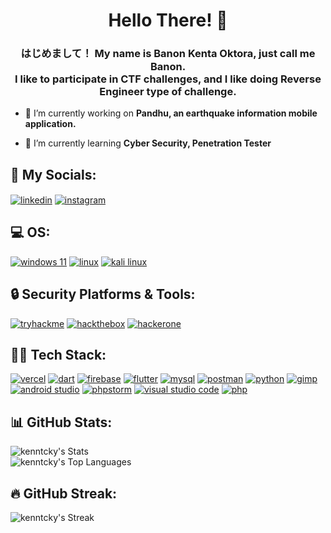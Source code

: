 <h1 align="center">Hello There! 👋</h1>
<h3 align="center">はじめまして！ My name is Banon Kenta Oktora, just call me Banon.<br/>I like to participate in CTF challenges, and I like doing Reverse Engineer type of challenge.</h3>

- 🔭 I’m currently working on **Pandhu, an earthquake information mobile application.**

- 🌱 I’m currently learning **Cyber Security, Penetration Tester**

## 📲 My Socials:
<p align="left">
<a href="https://www.linkedin.com/in/banon-kenta-oktora-416635310/" target="blank"><img align="center" src="https://img.shields.io/badge/LinkedIn-0077B5?style=for-the-badge&logo=linkedin&logoColor=white" alt="linkedin"/></a>
<a href="https://instagram.com/kenntcky_" target="blank"><img align="center" src="https://img.shields.io/badge/Instagram-E4405F?style=for-the-badge&logo=instagram&logoColor=white" alt="instagram"/></a>
</p>

## 💻 OS:
<p> <a href="https://www.microsoft.com/software-download/windows11" target="_blank" rel="noreferrer"><img src="https://img.shields.io/badge/Windows_11-0078d4?style=for-the-badge&logo=windows-11&logoColor=white" alt="windows 11"/></a> <a href="https://www.linux.org/"><img src="https://img.shields.io/badge/Linux-FCC624?style=for-the-badge&logo=linux&logoColor=black" alt="linux"/></a> <a href="https://www.kali.org/" target="_blank" rel="noreferrer"><img src="https://img.shields.io/badge/Kali_Linux-557C94?style=for-the-badge&logo=kali-linux&logoColor=white" alt="kali linux"/></a>  </p>

## 🔒 Security Platforms & Tools:
<p align="left"> <a href="https://tryhackme.com" target="_blank" rel="noreferrer"><img src="https://img.shields.io/badge/TryHackMe-212C42?style=for-the-badge&logo=TryHackMe&logoColor=white" alt="tryhackme"/></a> <a href="https://www.hackthebox.com/" target="_blank" rel="noreferrer"><img src="https://img.shields.io/badge/HackTheBox-111927?style=for-the-badge&logo=Hack%20The%20Box&logoColor=9FEF00" alt="hackthebox"/></a> <a href="https://www.hackerone.com/" target="_blank" rel="noreferrer"><img src="https://img.shields.io/badge/Hackerone-494649?style=for-the-badge&logo=hackerone&logoColor=white" alt="hackerone"/></a> </p>

## 👨‍💻 Tech Stack:
<p align="left"> <a href="https://vercel.com/" target="_blank" rel="noreferrer"><img src="https://img.shields.io/badge/Vercel-000000?style=for-the-badge&logo=vercel&logoColor=white" alt="vercel"/></a> <a href="https://dart.dev" target="_blank" rel="noreferrer"><img src="https://img.shields.io/badge/Dart-0175C2?style=for-the-badge&logo=dart&logoColor=white" alt="dart"/></a> <a href="https://firebase.google.com/" target="_blank" rel="noreferrer"><img src="https://img.shields.io/badge/firebase-ffca28?style=for-the-badge&logo=firebase&logoColor=black" alt="firebase"/></a> <a href="https://flutter.dev/" target="_blank" rel="noreferrer"><img src="https://img.shields.io/badge/Flutter-02569B?style=for-the-badge&logo=flutter&logoColor=white" alt="flutter"/></a> <a href="https://www.mysql.com/" target="_blank" rel="noreferrer"><img src="https://img.shields.io/badge/MySQL-005C84?style=for-the-badge&logo=mysql&logoColor=white" alt="mysql"/></a> <a href="https://postman.com" target="_blank" rel="noreferrer"><img src="https://img.shields.io/badge/Postman-FF6C37?style=for-the-badge&logo=Postman&logoColor=white" alt="postman"/></a> <a href="https://www.python.org" target="_blank" rel="noreferrer"><img src="https://img.shields.io/badge/Python-FFD43B?style=for-the-badge&logo=python&logoColor=blue" alt="python"/></a> <a href="https://www.gimp.org/" target="_blank" rel="noreferrer"><img src="https://img.shields.io/badge/gimp-5C5543?style=for-the-badge&logo=gimp&logoColor=white" alt="gimp"/></a> <a href="https://developer.android.com/studio" target="_blank" rel="noreferrer"><img src="https://img.shields.io/badge/Android_Studio-3DDC84?style=for-the-badge&logo=android-studio&logoColor=white" alt="android studio"/></a> <a href="https://www.jetbrains.com/phpstorm/" target="_blank" rel="noreferrer"><img src="http://img.shields.io/badge/-PHPStorm-181717?style=for-the-badge&logo=phpstorm&logoColor=white" alt="phpstorm"/></a> <a href="https://code.visualstudio.com/" target="_blank" rel="noreferrer"><img src="https://img.shields.io/badge/Visual_Studio_Code-0078D4?style=for-the-badge&logo=visual%20studio%20code&logoColor=white" alt="visual studio code"/></a> <a href="https://www.php.net/" target="_blank" rel="noreferrer"><img src="https://img.shields.io/badge/PHP-777BB4?style=for-the-badge&logo=php&logoColor=white" alt="php"/></a>  </p>

## 📊 GitHub Stats:
![kenntcky's Stats](https://github-readme-stats.vercel.app/api?username=kenntcky&theme=calm&show_icons=true&hide_border=true&count_private=true)<br/>
![kenntcky's Top Languages](https://github-readme-stats.vercel.app/api/top-langs/?username=kenntcky&theme=calm&show_icons=true&hide_border=true&layout=compact)

## 🔥 GitHub Streak:
![kenntcky's Streak](https://github-readme-streak-stats.herokuapp.com/?user=kenntcky&theme=calm&hide_border=true)
